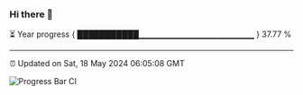 ### Hi there 👋

⏳ Year progress { ███████████▁▁▁▁▁▁▁▁▁▁▁▁▁▁▁▁▁▁▁ } 37.77 %

---

⏰ Updated on Sat, 18 May 2024 06:05:08 GMT

![Progress Bar CI](https://github.com/liununu/liununu/workflows/Progress%20Bar%20CI/badge.svg)
